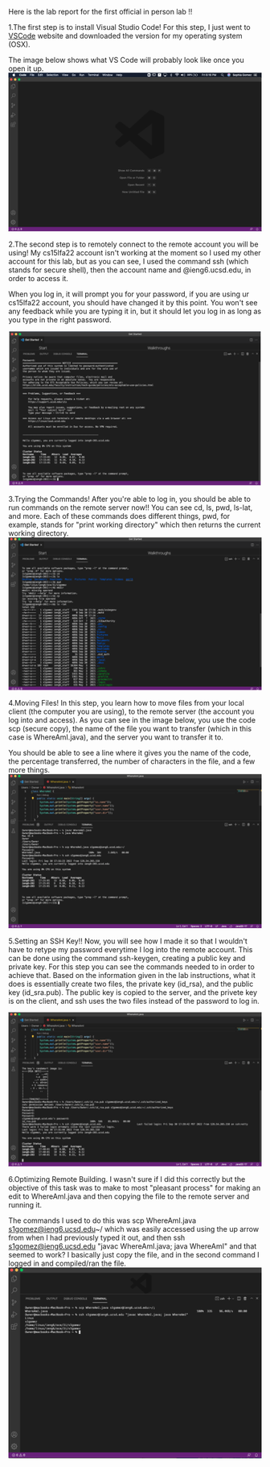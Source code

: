 Here is the lab report for the first official in person lab !!

1.The first step is to install Visual Studio Code! For this step, I just went to [VSCode](https://code.visualstudio.com/) website and downloaded the version for my operating system (OSX).

The image below shows what VS Code will probably look like once you open it up. 
![Image](week-1-6.png)


2.The second step is to remotely connect to the remote account you will be using! My cs15lfa22 account isn't working at the moment so I used my other account for this lab, but as you can see, I used the command ssh (which stands for secure shell), then the account name and @ieng6.ucsd.edu, in order to access it. 

When you log in, it will prompt you for your password, if you are using ur cs15lfa22 account, you should have changed it by this point. You won't see any feedback while you are typing it in, but it should let you log in as long as you type in the right password. 

![Image](week-1-1.png)

3.Trying the Commands! After you're able to log in, you should be able to run commands on the remote server now!! You can see cd, ls, pwd, ls-lat, and more. Each of these commands does different things, pwd, for example, stands for "print working directory" which then returns the current working directory.
![Image](week-1-2.png)

4.Moving Files! In this step, you learn how to move files from your local client (the computer you are using), to the remote server (the account you log into and access). As you can see in the image below, you use the code scp (secure copy), the name of the file you want to transfer (which in this case is WhereAmI.java), and the server you want to transfer it to. 

You should be able to see a line where it gives you the name of the code, the percentage transferred, the number of characters in the file, and a few more things. 
![Image](week-1-3.png)

5.Setting an SSH Key!! Now, you will see how I made it so that I wouldn't have to retype my password everytime I log into the remote account. This can be done using the command ssh-keygen, creating a public key and private key. For this step you can see the commands needed to in order to achieve that. Based on the information given in the lab instructions, what it does is essentially create two files, the private key (id_rsa), and the public key (id_sra.pub). The public key is copied to the server, and the privete key is on the client, and ssh uses the two files instead of the password to log in. 

![Image](week-1-4.png)

6.Optimizing Remote Building. I wasn't sure if I did this correctly but the objective of this task was to make to most "pleasant process" for making an edit to WhereAmI.java and then copying the file to the remote server and running it. 

The commands I used to do this was scp WhereAmI.java s1gomez@ieng6.ucsd.edu~/ which was easily accessed using the up arrow from when I had previously typed it out, and then ssh s1gomez@ieng6.ucsd.edu "javac WhereAmI.java; java WhereAmI" and that seemed to work? I basically just copy the file, and in the second command I logged in and compiled/ran the file.
![Image](week-1-7.png)
